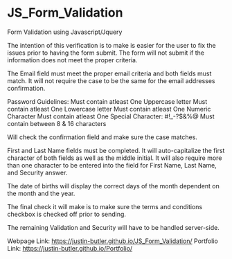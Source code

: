 # JS_Form_Validation
Form Validation using Javascript/Jquery

The intention of this verification is to make is easier for the user to fix the issues prior to having the form submit. The form will not submit if the information does not meet the proper criteria.

The Email field must meet the proper email criteria and both fields must match. It will not require the case to be the same for the email addresses confirmation.

Password Guidelines:
Must contain atleast One Uppercase letter
Must contain atleast One Lowercase letter
Must contain atleast One Numeric Character
Must contain atleast One Special Character: #!_-?$&%@
Must contain between 8 & 16 characters

Will check the confirmation field and make sure the case matches.


First and Last Name fields must be completed. It will auto-capitalize the first character of both fields as well as the middle initial. It will also require more than one character to be entered into the field for First Name, Last Name, and Security answer.

The date of births will display the correct days of the month dependent on the month and the year.

The final check it will make is to make sure the terms and conditions checkbox is checked off prior to sending.

The remaining Validation and Security will have to be handled server-side.

Webpage Link: https://justin-butler.github.io/JS_Form_Validation/
Portfolio Link: https://justin-butler.github.io/Portfolio/
